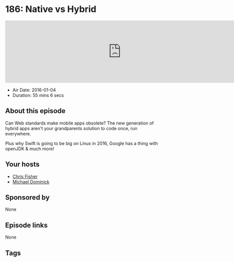 # 186: Native vs Hybrid

<iframe src="https://player.fireside.fm/v2/MLf2ZzhC+sXmdOqY2?theme=dark" width="740" height="200" frameborder="0" scrolling="no"></iframe>

* Air Date: 2016-01-04
* Duration: 55 mins 6 secs

## About this episode

Can Web standards make mobile apps obsolete? The new generation of hybrid apps aren't your grandparents solution to code once, run everywhere.

Plus why Swift is going to be big on Linux in 2016, Google has a thing with openJDK & much more!

## Your hosts
* [Chris Fisher](https://coder.show/hosts/chrislas)
* [Michael Dominick](https://coder.show/hosts/michael)

## Sponsored by

None



## Episode links

None



## Tags

